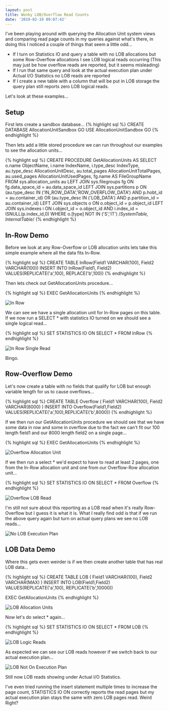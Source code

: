 ```yaml
---
layout: post
title: Wonky LOB/Overflow Read Counts
date: '2019-02-19 09:07:42'
---
```

I've been playing around with querying the Allocation Unit system views and comparing read page counts in my queries against what's there, in doing this I noticed a couple of things that seem a little odd...

* If I turn on Statistics IO and query a table with no LOB allocations but some Row-Overflow allocations I see LOB logical reads occurring (This may just be how overflow reads are reported, but it seems misleading)
* If I run that same query and look at the actual execution plan under Actual I/O Statistics no LOB reads are reported
* If I create a new table with a column that will be put in LOB storage the query plan still reports zero LOB logical reads.

Let's look at these examples...

## Setup ##
First lets create a sandbox database...
{% highlight sql %}
CREATE DATABASE AllocationUnitSandbox
GO
USE AllocationUnitSandbox
GO
{% endhighlight %}

Then lets add a little stored procedure we can run throughout our examples to see the allocation units...

{% highlight sql %}
CREATE PROCEDURE GetAllocationUnits AS
SELECT  
   o.name ObjectName,
   i.name IndexName,
   i.type_desc IndexType,
   au.type_desc AllocationUnitDesc,
   au.total_pages AllocationUnitTotalPages,
   au.used_pages AllocationUnitUsedPages,
   fg.name AS FileGroupName
FROM 
   sys.allocation_units au
   LEFT JOIN sys.filegroups fg ON fg.data_space_id = au.data_space_id
   LEFT JOIN sys.partitions p ON
      (au.type_desc IN ('IN_ROW_DATA','ROW_OVERFLOW_DATA') AND p.hobt_id = au.container_id)
      OR (au.type_desc IN ('LOB_DATA') AND p.partition_id = au.container_id)
   LEFT JOIN sys.objects o ON o.object_id = p.object_id
   LEFT JOIN sys.indexes i ON 
      i.object_id = o.object_id
      AND i.index_id = ISNULL(p.index_id,0)
WHERE
   o.[type] NOT IN ('S','IT') /*SystemTable, InternalTable*/
{% endhighlight %}

## In-Row Demo ##

Before we look at any Row-Overflow or LOB allocation units lets take this simple example where all the data fits In-Row.

{% highlight sql %}
CREATE TABLE InRow(Field1 VARCHAR(100), Field2 VARCHAR(100))
INSERT INTO InRow(Field1, Field2)
VALUES(REPLICATE('a',100), REPLACE('b',100))
{% endhighlight %}

Then lets check out GetAllocationUnits procedure...

{% highlight sql %}
EXEC GetAllocationUnits
{% endhighlight %}

![In Row]({{site.url}}/content/images/2019-LOB-Reads/in-row.JPG)

We can see we have a single allocation unit for In-Row pages on this table. If we now run a SELECT * with statistics IO turned on we should see a single logical read...

{% highlight sql %}
SET STATISTICS IO ON
SELECT * FROM InRow
{% endhighlight %}

![In Row Single Read]({{site.url}}/content/images/2019-LOB-Reads/single-logical.JPG)

Bingo.

## Row-Overflow Demo ##

Let's now create a table with no fields that qualify for LOB but enough variable length for us to cause overflows...

{% highlight sql %}
CREATE TABLE Overflow
(
    Field1 VARCHAR(100),
    Field2 VARCHAR(8000)
)
INSERT INTO Overflow(Field1,Field2)
VALUES(REPLICATE('a',100),REPLICATE('b',8000))
{% endhighlight %}

If we then run our GetAllocationUnits procedure we should see that we have some data in row and some in overflow due to the fact we can't fit our 100 length field1 and our 8000 length field2 on a single page...

{% highlight sql %}
EXEC GetAllocationUnits
{% endhighlight %}

![Overflow Allocation Unit]({{site.url}}/content/images/2019-LOB-Reads/overflow-allocation.JPG)

If we then run a select * we'd expect to have to read at least 2 pages, one from the In-Row allocation unit and one from our Overflow-Row allocation unit...

{% highlight sql %}
SET STATISTICS IO ON
SELECT * FROM Overflow
{% endhighlight %}

![Overflow LOB Read]({{site.url}}/content/images/2019-LOB-Reads/lob-read.JPG)

I'm still not sure about this reporting as a LOB read when it's really Row-Overflow but I guess it is what it is. What I really find odd is that if we run the above query again but turn on actual query plans we see no LOB reads...

![No LOB Execution Plan]({{site.url}}/content/images/2019-LOB-Reads/no-lob-execution-plan.JPG)

## LOB Data Demo ##

Where this gets even weirder is if we then create another table that has real LOB data...

{% highlight sql %}
CREATE TABLE LOB
(
    Field1 VARCHAR(100),
    Field2 VARCHAR(MAX)
)
INSERT INTO LOB(Field1,Field2)
VALUES(REPLICATE('a',100), REPLICATE('b',10000))

EXEC GetAllocationUnits
{% endhighlight %}

![LOB Allocation Units]({{site.url}}/content/images/2019-LOB-Reads/lob-allocations.JPG)

Now let's do select * again...

{% highlight sql %}
SET STATISTICS IO ON
SELECT * FROM LOB
{% endhighlight %}

![LOB Logic Reads]({{site.url}}/content/images/2019-LOB-Reads/lob-logical-2.JPG)

As expected we can see our LOB reads however if we switch back to our actual execution plan...

![LOB Not On Execution Plan]({{site.url}}/content/images/2019-LOB-Reads/lob-execution-plan.JPG)

Still now LOB reads showing under Actual I/O Statistics.

I've even tried running the insert statement multiple times to increase the page count, STATISTICS IO ON correctly reports the read pages but my actual execution plan stays the same with zero LOB pages read. Weird Right? 
